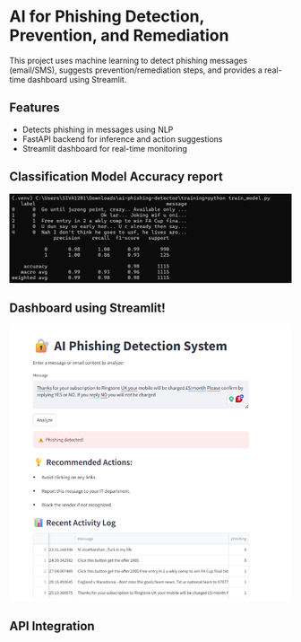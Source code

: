 # AI for Phishing Detection, Prevention, and Remediation

This project uses machine learning to detect phishing messages (email/SMS), suggests prevention/remediation steps, and provides a real-time dashboard using Streamlit.

## Features

- Detects phishing in messages using NLP
- FastAPI backend for inference and action suggestions
- Streamlit dashboard for real-time monitoring

## Classification Model Accuracy report

![alt text](image-1.png)

## Dashboard using Streamlit!

![alt text](image.png)

## API Integration
